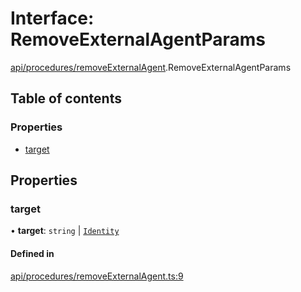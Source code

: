 # Interface: RemoveExternalAgentParams

[api/procedures/removeExternalAgent](../wiki/api.procedures.removeExternalAgent).RemoveExternalAgentParams

## Table of contents

### Properties

- [target](../wiki/api.procedures.removeExternalAgent.RemoveExternalAgentParams#target)

## Properties

### target

• **target**: `string` \| [`Identity`](../wiki/api.entities.Identity.Identity)

#### Defined in

[api/procedures/removeExternalAgent.ts:9](https://github.com/PolymathNetwork/polymesh-sdk/blob/31dfa0dc/src/api/procedures/removeExternalAgent.ts#L9)
